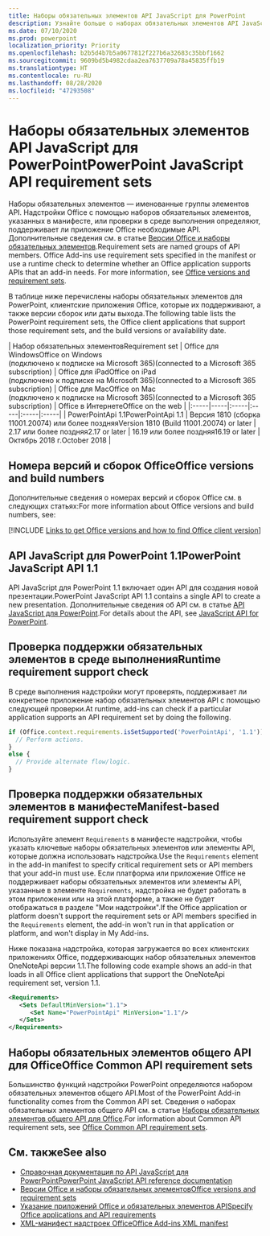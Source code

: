 ```yaml
---
title: Наборы обязательных элементов API JavaScript для PowerPoint
description: Узнайте больше о наборах обязательных элементов API JavaScript для PowerPoint
ms.date: 07/10/2020
ms.prod: powerpoint
localization_priority: Priority
ms.openlocfilehash: b2b5d4b7b5a0677812f227b6a32683c35bbf1662
ms.sourcegitcommit: 9609bd5b4982cdaa2ea7637709a78a45835ffb19
ms.translationtype: HT
ms.contentlocale: ru-RU
ms.lasthandoff: 08/28/2020
ms.locfileid: "47293508"
---
```

# <a name="powerpoint-javascript-api-requirement-sets"></a><span data-ttu-id="64e34-103">Наборы обязательных элементов API JavaScript для PowerPoint</span><span class="sxs-lookup"><span data-stu-id="64e34-103">PowerPoint JavaScript API requirement sets</span></span>

<span data-ttu-id="64e34-p101">Наборы обязательных элементов — именованные группы элементов API. Надстройки Office с помощью наборов обязательных элементов, указанных в манифесте, или проверки в среде выполнения определяют, поддерживает ли приложение Office необходимые API. Дополнительные сведения см. в статье [Версии Office и наборы обязательных элементов](../../develop/office-versions-and-requirement-sets.md).</span><span class="sxs-lookup"><span data-stu-id="64e34-p101">Requirement sets are named groups of API members. Office Add-ins use requirement sets specified in the manifest or use a runtime check to determine whether an Office application supports APIs that an add-in needs. For more information, see [Office versions and requirement sets](../../develop/office-versions-and-requirement-sets.md).</span></span>

<span data-ttu-id="64e34-107">В таблице ниже перечислены наборы обязательных элементов для PowerPoint, клиентские приложения Office, которые их поддерживают, а также версии сборок или даты выхода.</span><span class="sxs-lookup"><span data-stu-id="64e34-107">The following table lists the PowerPoint requirement sets, the Office client applications that support those requirement sets, and the build versions or availability date.</span></span>

|  <span data-ttu-id="64e34-108">Набор обязательных элементов</span><span class="sxs-lookup"><span data-stu-id="64e34-108">Requirement set</span></span>  |  <span data-ttu-id="64e34-109">Office для Windows</span><span class="sxs-lookup"><span data-stu-id="64e34-109">Office on Windows</span></span><br><span data-ttu-id="64e34-110">(подключено к подписке на Microsoft 365)</span><span class="sxs-lookup"><span data-stu-id="64e34-110">(connected to a Microsoft 365 subscription)</span></span>  |  <span data-ttu-id="64e34-111">Office для iPad</span><span class="sxs-lookup"><span data-stu-id="64e34-111">Office on iPad</span></span><br><span data-ttu-id="64e34-112">(подключено к подписке на Microsoft 365)</span><span class="sxs-lookup"><span data-stu-id="64e34-112">(connected to a Microsoft 365 subscription)</span></span>  |  <span data-ttu-id="64e34-113">Office для Mac</span><span class="sxs-lookup"><span data-stu-id="64e34-113">Office on Mac</span></span><br><span data-ttu-id="64e34-114">(подключено к подписке на Microsoft 365)</span><span class="sxs-lookup"><span data-stu-id="64e34-114">(connected to a Microsoft 365 subscription)</span></span>  | <span data-ttu-id="64e34-115">Office в Интернете</span><span class="sxs-lookup"><span data-stu-id="64e34-115">Office on the web</span></span> |
|:-----|-----|:-----|:-----|:-----|:-----|
| <span data-ttu-id="64e34-116">PowerPointApi 1.1</span><span class="sxs-lookup"><span data-stu-id="64e34-116">PowerPointApi 1.1</span></span> | <span data-ttu-id="64e34-117">Версия 1810 (сборка 11001.20074) или более поздняя</span><span class="sxs-lookup"><span data-stu-id="64e34-117">Version 1810 (Build 11001.20074) or later</span></span> | <span data-ttu-id="64e34-118">2.17 или более поздняя</span><span class="sxs-lookup"><span data-stu-id="64e34-118">2.17 or later</span></span> | <span data-ttu-id="64e34-119">16.19 или более поздняя</span><span class="sxs-lookup"><span data-stu-id="64e34-119">16.19 or later</span></span> | <span data-ttu-id="64e34-120">Октябрь 2018 г.</span><span class="sxs-lookup"><span data-stu-id="64e34-120">October 2018</span></span> |

## <a name="office-versions-and-build-numbers"></a><span data-ttu-id="64e34-121">Номера версий и сборок Office</span><span class="sxs-lookup"><span data-stu-id="64e34-121">Office versions and build numbers</span></span>

<span data-ttu-id="64e34-122">Дополнительные сведения о номерах версий и сборок Office см. в следующих статьях:</span><span class="sxs-lookup"><span data-stu-id="64e34-122">For more information about Office versions and build numbers, see:</span></span>

[!INCLUDE [Links to get Office versions and how to find Office client version](../../includes/links-get-office-versions-builds.md)]

## <a name="powerpoint-javascript-api-11"></a><span data-ttu-id="64e34-123">API JavaScript для PowerPoint 1.1</span><span class="sxs-lookup"><span data-stu-id="64e34-123">PowerPoint JavaScript API 1.1</span></span>

<span data-ttu-id="64e34-124">API JavaScript для PowerPoint 1.1 включает один API для создания новой презентации.</span><span class="sxs-lookup"><span data-stu-id="64e34-124">PowerPoint JavaScript API 1.1 contains a single API to create a new presentation.</span></span> <span data-ttu-id="64e34-125">Дополнительные сведения об API см. в статье [API JavaScript для PowerPoint](../../powerpoint/powerpoint-add-ins.md).</span><span class="sxs-lookup"><span data-stu-id="64e34-125">For details about the API, see [JavaScript API for PowerPoint](../../powerpoint/powerpoint-add-ins.md).</span></span>

## <a name="runtime-requirement-support-check"></a><span data-ttu-id="64e34-126">Проверка поддержки обязательных элементов в среде выполнения</span><span class="sxs-lookup"><span data-stu-id="64e34-126">Runtime requirement support check</span></span>

<span data-ttu-id="64e34-127">В среде выполнения надстройки могут проверять, поддерживает ли конкретное приложение набор обязательных элементов API с помощью следующей проверки.</span><span class="sxs-lookup"><span data-stu-id="64e34-127">At runtime, add-ins can check if a particular application supports an API requirement set by doing the following.</span></span>

```js
if (Office.context.requirements.isSetSupported('PowerPointApi', '1.1')) {
  // Perform actions.
}
else {
  // Provide alternate flow/logic.
}
```

## <a name="manifest-based-requirement-support-check"></a><span data-ttu-id="64e34-128">Проверка поддержки обязательных элементов в манифесте</span><span class="sxs-lookup"><span data-stu-id="64e34-128">Manifest-based requirement support check</span></span>

<span data-ttu-id="64e34-129">Используйте элемент `Requirements` в манифесте надстройки, чтобы указать ключевые наборы обязательных элементов или элементы API, которые должна использовать надстройка.</span><span class="sxs-lookup"><span data-stu-id="64e34-129">Use the `Requirements` element in the add-in manifest to specify critical requirement sets or API members that your add-in must use.</span></span> <span data-ttu-id="64e34-130">Если платформа или приложение Office не поддерживает наборы обязательных элементов или элементы API, указанные в элементе `Requirements`, надстройка не будет работать в этом приложении или на этой платформе, а также не будет отображаться в разделе "Мои надстройки".</span><span class="sxs-lookup"><span data-stu-id="64e34-130">If the Office application or platform doesn't support the requirement sets or API members specified in the `Requirements` element, the add-in won't run in that application or platform, and won't display in My Add-ins.</span></span>

<span data-ttu-id="64e34-131">Ниже показана надстройка, которая загружается во всех клиентских приложениях Office, поддерживающих набор обязательных элементов OneNoteApi версии 1.1.</span><span class="sxs-lookup"><span data-stu-id="64e34-131">The following code example shows an add-in that loads in all Office client applications that support the OneNoteApi requirement set, version 1.1.</span></span>

```xml
<Requirements>
   <Sets DefaultMinVersion="1.1">
      <Set Name="PowerPointApi" MinVersion="1.1"/>
   </Sets>
</Requirements>
```

## <a name="office-common-api-requirement-sets"></a><span data-ttu-id="64e34-132">Наборы обязательных элементов общего API для Office</span><span class="sxs-lookup"><span data-stu-id="64e34-132">Office Common API requirement sets</span></span>

<span data-ttu-id="64e34-133">Большинство функций надстройки PowerPoint определяются набором обязательных элементов общего API.</span><span class="sxs-lookup"><span data-stu-id="64e34-133">Most of the PowerPoint Add-in functionality comes from the Common API set.</span></span> <span data-ttu-id="64e34-134">Сведения о наборах обязательных элементов общего API см. в статье [Наборы обязательных элементов общего API для Office](office-add-in-requirement-sets.md).</span><span class="sxs-lookup"><span data-stu-id="64e34-134">For information about Common API requirement sets, see [Office Common API requirement sets](office-add-in-requirement-sets.md).</span></span>

## <a name="see-also"></a><span data-ttu-id="64e34-135">См. также</span><span class="sxs-lookup"><span data-stu-id="64e34-135">See also</span></span>

- [<span data-ttu-id="64e34-136">Справочная документация по API JavaScript для PowerPoint</span><span class="sxs-lookup"><span data-stu-id="64e34-136">PowerPoint JavaScript API reference documentation</span></span>](/javascript/api/powerpoint)
- [<span data-ttu-id="64e34-137">Версии Office и наборы обязательных элементов</span><span class="sxs-lookup"><span data-stu-id="64e34-137">Office versions and requirement sets</span></span>](../../develop/office-versions-and-requirement-sets.md)
- [<span data-ttu-id="64e34-138">Указание приложений Office и обязательных элементов API</span><span class="sxs-lookup"><span data-stu-id="64e34-138">Specify Office applications and API requirements</span></span>](../../develop/specify-office-hosts-and-api-requirements.md)
- [<span data-ttu-id="64e34-139">XML-манифест надстроек Office</span><span class="sxs-lookup"><span data-stu-id="64e34-139">Office Add-ins XML manifest</span></span>](../../develop/add-in-manifests.md)
